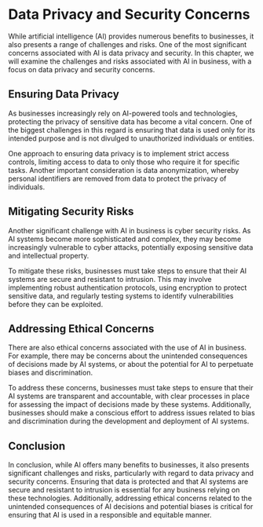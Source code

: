 Data Privacy and Security Concerns
==================================================================================================

While artificial intelligence (AI) provides numerous benefits to businesses, it also presents a range of challenges and risks. One of the most significant concerns associated with AI is data privacy and security. In this chapter, we will examine the challenges and risks associated with AI in business, with a focus on data privacy and security concerns.

Ensuring Data Privacy
---------------------

As businesses increasingly rely on AI-powered tools and technologies, protecting the privacy of sensitive data has become a vital concern. One of the biggest challenges in this regard is ensuring that data is used only for its intended purpose and is not divulged to unauthorized individuals or entities.

One approach to ensuring data privacy is to implement strict access controls, limiting access to data to only those who require it for specific tasks. Another important consideration is data anonymization, whereby personal identifiers are removed from data to protect the privacy of individuals.

Mitigating Security Risks
-------------------------

Another significant challenge with AI in business is cyber security risks. As AI systems become more sophisticated and complex, they may become increasingly vulnerable to cyber attacks, potentially exposing sensitive data and intellectual property.

To mitigate these risks, businesses must take steps to ensure that their AI systems are secure and resistant to intrusion. This may involve implementing robust authentication protocols, using encryption to protect sensitive data, and regularly testing systems to identify vulnerabilities before they can be exploited.

Addressing Ethical Concerns
---------------------------

There are also ethical concerns associated with the use of AI in business. For example, there may be concerns about the unintended consequences of decisions made by AI systems, or about the potential for AI to perpetuate biases and discrimination.

To address these concerns, businesses must take steps to ensure that their AI systems are transparent and accountable, with clear processes in place for assessing the impact of decisions made by these systems. Additionally, businesses should make a conscious effort to address issues related to bias and discrimination during the development and deployment of AI systems.

Conclusion
----------

In conclusion, while AI offers many benefits to businesses, it also presents significant challenges and risks, particularly with regard to data privacy and security concerns. Ensuring that data is protected and that AI systems are secure and resistant to intrusion is essential for any business relying on these technologies. Additionally, addressing ethical concerns related to the unintended consequences of AI decisions and potential biases is critical for ensuring that AI is used in a responsible and equitable manner.
